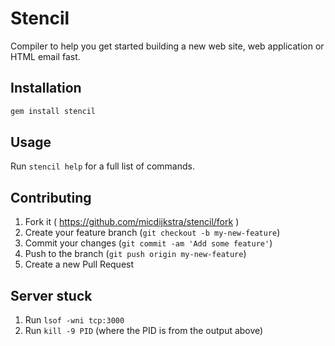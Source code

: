 # Stencil

Compiler to help you get started building a new web site, web application or HTML email fast.

## Installation

```ruby
gem install stencil
```

## Usage

Run `stencil help` for a full list of commands.


## Contributing

1. Fork it ( https://github.com/micdijkstra/stencil/fork )
2. Create your feature branch (`git checkout -b my-new-feature`)
3. Commit your changes (`git commit -am 'Add some feature'`)
4. Push to the branch (`git push origin my-new-feature`)
5. Create a new Pull Request

## Server stuck

1. Run `lsof -wni tcp:3000`
2. Run `kill -9 PID` (where the PID is from the output above)
